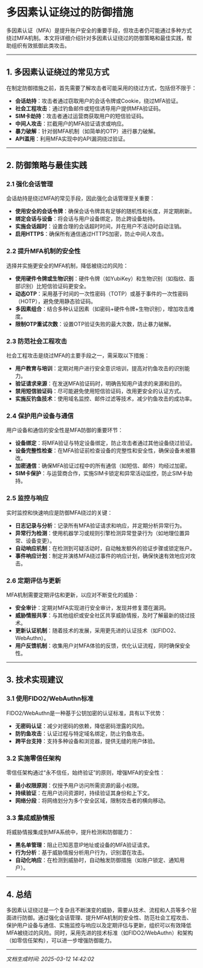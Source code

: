 # 多因素认证绕过的防御措施

多因素认证（MFA）是提升账户安全的重要手段，但攻击者仍可能通过多种方式绕过MFA机制。本文将详细介绍针对多因素认证绕过的防御策略和最佳实践，帮助组织有效抵御此类攻击。

---

## 1. 多因素认证绕过的常见方式

在制定防御措施之前，首先需要了解攻击者可能采用的绕过方式，包括但不限于：

- **会话劫持**：攻击者通过窃取用户的会话令牌或Cookie，绕过MFA验证。
- **社会工程攻击**：通过钓鱼邮件或短信诱导用户提供MFA验证码。
- **SIM卡劫持**：攻击者通过运营商获取用户的短信验证码。
- **中间人攻击**：拦截用户的MFA验证请求或响应。
- **暴力破解**：针对弱MFA机制（如简单的OTP）进行暴力破解。
- **API滥用**：利用MFA实现中的API漏洞绕过验证。

---

## 2. 防御策略与最佳实践

### 2.1 强化会话管理

会话劫持是绕过MFA的常见手段，因此强化会话管理至关重要：

- **使用安全的会话令牌**：确保会话令牌具有足够的随机性和长度，并定期刷新。
- **绑定会话与设备**：将会话与用户设备绑定，防止跨设备劫持。
- **实施会话超时**：设置合理的会话超时时间，并在用户不活动时自动注销。
- **启用HTTPS**：确保所有通信通过HTTPS加密，防止中间人攻击。

### 2.2 提升MFA机制的安全性

选择并实施更安全的MFA机制，降低被绕过的风险：

- **使用硬件令牌或生物识别**：硬件令牌（如YubiKey）和生物识别（如指纹、面部识别）比短信验证码更安全。
- **动态OTP**：采用基于时间的一次性密码（TOTP）或基于事件的一次性密码（HOTP），避免使用静态验证码。
- **多因素组合**：结合多种认证因素（如密码+硬件令牌+生物识别），增加攻击难度。
- **限制OTP重试次数**：设置OTP验证失败的最大次数，防止暴力破解。

### 2.3 防范社会工程攻击

社会工程攻击是绕过MFA的主要手段之一，需采取以下措施：

- **用户教育与培训**：定期对用户进行安全意识培训，提高对钓鱼攻击的识别能力。
- **验证请求来源**：在发送MFA验证码时，明确告知用户请求的来源和目的。
- **禁用短信验证码**：尽可能避免使用短信验证码，改用更安全的认证方式。
- **实施反钓鱼技术**：使用域名监控、邮件过滤等技术，减少钓鱼攻击的成功率。

### 2.4 保护用户设备与通信

用户设备和通信的安全性是MFA防御的重要环节：

- **设备绑定**：将MFA验证与特定设备绑定，防止攻击者通过其他设备绕过验证。
- **设备完整性检查**：在MFA验证前检查设备的完整性和安全性，确保设备未被篡改。
- **加密通信**：确保MFA验证过程中的所有通信（如短信、邮件）均经过加密。
- **SIM卡保护**：与运营商合作，实施SIM卡锁定和异常活动监控，防止SIM卡劫持。

### 2.5 监控与响应

实时监控和快速响应是防御MFA绕过的关键：

- **日志记录与分析**：记录所有MFA验证请求和响应，并定期分析异常行为。
- **异常行为检测**：使用机器学习或规则引擎检测异常登录行为（如地理位置异常、设备变更）。
- **自动响应机制**：在检测到可疑活动时，自动触发额外的验证步骤或锁定账户。
- **事件响应计划**：制定并演练MFA绕过事件的响应计划，确保快速有效地应对攻击。

### 2.6 定期评估与更新

MFA机制需要定期评估和更新，以应对不断变化的威胁：

- **安全审计**：定期对MFA实现进行安全审计，发现并修复潜在漏洞。
- **威胁情报共享**：与其他组织或安全社区共享威胁情报，及时了解最新的绕过技术。
- **更新认证机制**：随着技术的发展，采用更先进的认证技术（如FIDO2、WebAuthn）。
- **用户反馈机制**：收集用户对MFA体验的反馈，优化认证流程，同时确保安全性。

---

## 3. 技术实现建议

### 3.1 使用FIDO2/WebAuthn标准

FIDO2/WebAuthn是一种基于公钥加密的认证标准，具有以下优势：

- **无密码认证**：减少对密码的依赖，降低密码泄露的风险。
- **防钓鱼攻击**：认证过程与特定域名绑定，防止钓鱼攻击。
- **跨平台支持**：支持多种设备和浏览器，提供无缝的用户体验。

### 3.2 实施零信任架构

零信任架构通过“永不信任，始终验证”的原则，增强MFA的安全性：

- **最小权限原则**：仅授予用户访问所需资源的最小权限。
- **持续验证**：在用户访问资源时，持续验证其身份和上下文。
- **网络分段**：将网络划分为多个安全区域，限制攻击者的横向移动。

### 3.3 集成威胁情报

将威胁情报集成到MFA系统中，提升检测和防御能力：

- **黑名单管理**：阻止已知恶意IP地址或设备的MFA验证请求。
- **行为分析**：基于威胁情报分析用户行为，识别潜在攻击。
- **自动化响应**：在检测到威胁时，自动触发防御措施（如账户锁定、通知用户）。

---

## 4. 总结

多因素认证绕过是一个复杂且不断演变的威胁，需要从技术、流程和人员等多个层面进行防御。通过强化会话管理、提升MFA机制的安全性、防范社会工程攻击、保护用户设备与通信、实施监控与响应以及定期评估与更新，组织可以有效降低MFA被绕过的风险。同时，采用先进的技术标准（如FIDO2/WebAuthn）和架构（如零信任架构），可以进一步增强防御能力。

---

*文档生成时间: 2025-03-12 14:42:02*
